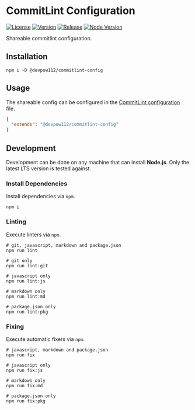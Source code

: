 # CommitLint Configuration

[![License][License Badge]](LICENSE)
[![Version][Version Badge]][Version Package]
[![Release][Release Badge]][Release Workflow]
[![Node Version][Node Version Badge]](package.json#L49)

Shareable commitlint configuration.

## Installation

```console
npm i -D @devpow112/commitlint-config
```

## Usage

The shareable config can be configured in the [CommitLint configuration]
file.

```json
{
  "extends": "@devpow112/commitlint-config"
}
```

## Development

Development can be done on any machine that can install **Node.js**. Only the
latest LTS version is tested against.

### Install Dependencies

Install dependencies via `npm`.

```console
npm i
```

### Linting

Execute linters via `npm`.

```console
# git, javascript, markdown and package.json
npm run lint

# git only
npm run lint:git

# javascript only
npm run lint:js

# markdown only
npm run lint:md

# package.json only
npm run lint:pkg
```

### Fixing

Execute automatic fixers via `npm`.

```console
# javascript, markdown and package.json
npm run fix

# javascript only
npm run fix:js

# markdown only
npm run fix:md

# package.json only
npm run fix:pkg
```

<!-- links -->
[License Badge]: https://img.shields.io/github/license/devpow112/commitlint-config?label=License
[Version Badge]: https://img.shields.io/npm/v/@devpow112/commitlint-config?label=Version
[Version Package]: https://www.npmjs.com/@devpow112/commitlint-config
[Node Version Badge]: https://img.shields.io/node/v/@devpow112/commitlint-config
[Release Badge]: https://github.com/devpow112/commitlint-config/actions/workflows/release.yml/badge.svg?branch=main
[Release Workflow]: https://github.com/devpow112/commitlint-config/actions/workflows/release.yml?query=branch%3Amain
[CommitLint configuration]: https://github.com/conventional-changelog/commitlint/blob/master/docs/concepts-shareable-config.md
